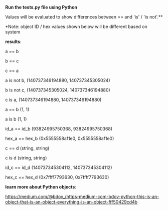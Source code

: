 **Run the tests.py file using Python**

Values will be evaluated to show differences between == and 'is' / 'is not'.**

*Note: object ID / hex values shown below will be different based on system


**results**:

a == b

b == c

c == a

a is not b, (140737346194880, 140737345305024)

b is not c, (140737345305024, 140737346194880)

c is a, (140737346194880, 140737346194880)


a == b (1, 1)

a is b (1, 1)

id_a == id_b (93824995750368, 93824995750368)

hex_a == hex_b (0x5555558af1e0, 0x5555558af1e0)

c == d (string, string)

c is d (string, string)

id_c == id_d (140737345304112, 140737345304112)

hex_c == hex_d (0x7ffff7793630, 0x7ffff7793630)



**learn more about Python objects**:

https://medium.com/@bdov_/https-medium-com-bdov-python-this-is-an-object-that-is-an-object-everything-is-an-object-fff50429cd4b

